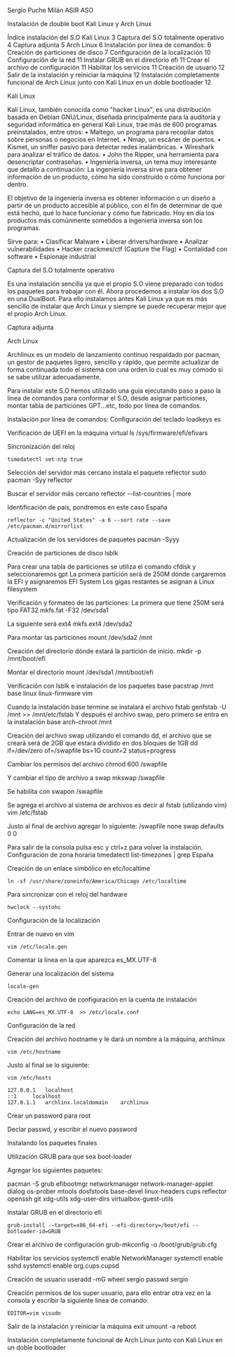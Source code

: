 Sergio Puche Milán ASIR ASO



Instalación de double boot Kali Linux y Arch Linux


Índice instalación del  S.O
Kali Linux	3
Captura del S.O totalmente operativo	4
Captura adjunta	5
Arch Linux	6
Instalación por línea de comandos:	6
Creación de particiones de disco	7
Configuración de la localización	10
Configuración de la red	11
Instalar GRUB en el directorio efi	11
Crear el archivo de configuración	11
Habilitar los servicios	11
Creación de usuario	12
Salir de la instalación y reiniciar la máquina	12
Instalación completamente funcional de Arch Linux junto con Kali Linux en un doble bootloader	12


Kali Linux


Kali Linux, también conocida como "hacker Linux", es una distribución basada en Debian GNU/Linux, diseñada principalmente para la auditoría y seguridad informática en general
Kali Linux, trae más de 600 programas preinstalados, entre otros:
    • Maltego, un programa para recopilar datos sobre personas o negocios en Internet. 
    • Nmap, un escáner de puertos. 
    • Kismet, un sniffer pasivo para detectar redes inalámbricas. 
    • Wireshark para analizar el tráfico de datos. 
    • John the Ripper, una herramienta para desencriptar contraseñas.
    • Ingeniería inversa, un tema muy interesante que detallo a continuación:
La ingeniería inversa sirve para obtener información de un producto, cómo ha sido construido o cómo funciona por dentro.

El objetivo de la ingeniería inversa es obtener información o un diseño a partir de un producto accesible al público, con el fin de determinar de qué está hecho, qué lo hace funcionar y cómo fue fabricado. Hoy en día los productos más comúnmente sometidos a ingeniería inversa son los programas. 

Sirve para:
    • Clasificar Malware
    • Liberar drivers/hardware 
    • Analizar vulnerabilidades 
    • Hacker crackmes/ctf (Capture the Flag) 
    • Contalidad con software 
    • Espionaje industrial 


Captura del S.O totalmente operativo




Es una instalación sencilla ya que el propio S.O viene preparado con todos los paquetes para trabajar con él.
Ahora procedemos a instalar los dos S.O en una DualBoot. Para ello instalamos antes Kali Linux ya que es más sencillo de instalar que Arch Linux y siempre se puede recuperar mejor que el propio Arch Linux.

Captura adjunta


Arch Linux

Archlinux es un modelo de lanzamiento continuo respaldado por pacman, un gestor de paquetes ligero, sencillo y rápido, que permite actualizar de forma continuada todo el sistema con una orden lo cual es muy cómodo si se sabe utilizar adecuadamente.

Para instalar este S.O hemos utilizado una guía ejecutando paso a paso la línea de comandos para conformar el S.O, desde asignar particiones, montar tabla de particiones GPT...etc, todo por línea de comandos.

Instalación por línea de comandos:
Configuración del teclado
	loadkeys es

Verificación de  UEFI en la máquina virtual
	ls /sys/firmware/efi/efivars

Sincronización del reloj

	timedatectl set-ntp true

Selección del servidor más cercano  instala el paquete reflector
	sudo pacman -Syy reflector

Buscar el servidor más cercano
	reflector --list-countries | more

Identificación de país, pondremos en este caso España

	reflector -c "United States" -a 6 --sort rate --save /etc/pacman.d/mirrorlist

Actualización de los servidores de paquetes
	pacman -Syyy

Creación de particiones de disco
	lsblk

Para crear una tabla de particiones se utiliza el comando cfdisk y seleccionaremos gpt
La primera partición será de 250M dónde cargaremos la EFI y asignaremos EFI System
Los gigas restantes se asignan a Linux filesystem

Verificación y formateo de las particiones:
La primera que tiene 250M será tipo FAT32
	mkfs.fat -F32 /dev/sda1

La siguiente será ext4
	mkfs.ext4 /dev/sda2

Para montar las particiones
	mount /dev/sda2 /mnt

Creación  del directorio dónde estará la partición de inicio.
	mkdir -p /mnt/boot/efi

Montar el directorio
	mount /dev/sda1 /mnt/boot/efi

 Verificación con lsblk e instalación de los paquetes base
	pacstrap /mnt base linux linux-firmware vim

Cuando la instalación base termine se instalará el archivo fstab
	genfstab -U /mnt >> /mnt/etc/fstab
Y después el archivo swap, pero primero se entra en la instalación base 
	arch-chroot /mnt

Creación del archivo swap utilizando el comando dd, el archivo que se creará será de 2GB que estará dividido en dos bloques de 1GB
	dd if=/dev/zero of=/swapfile bs=1G count=2 status=progress

Cambiar los permisos del archivo
	chmod 600 /swapfile

Y cambiar el tipo de archivo a swap
	mkswap /swapfile

Se habilita con
	swapon /swapfile

Se agrega el archivo al sistema de archivos es decir al fstab (utilizando vim)
	vim /etc/fstab

Justo al final de archivo agregar lo siguiente:
	/swapfile none swap defaults 0 0

Para salir de la consola pulsa esc y ctrl+z para volver la instalación.
Configuración de zona horaria
	timedatectl list-timezones | grep España

Creación de un enlace simbólico en etc/localtime

	ln -sf /usr/share/zoneinfo/America/Chicago /etc/localtime

Para sincronizar con el reloj del hardware

	hwclock --systohc

Configuración de la localización

Entrar de nuevo en vim

	vim /etc/locale.gen
	
Comentar la línea en la que aparezca es_MX.UTF-8 

Generar una localización del sistema

	locale-gen

Creación del archivo de configuración en la cuenta de instalación

	echo LANG=es_MX.UTF-8  >> /etc/locale.conf



Configuración de la red

Creación del archivo hostname  y le dará un nombre a la máquina, archlinux

	vim /etc/hostname

Justo al final se lo siguiente:

	vim /etc/hosts

	127.0.0.1	localhost
	::1		localhost
	127.0.1.1	archlinx.localdomain	archlinux

Crear un password para root

Declar passwd, y escribir el nuevo password

Instalando los paquetes finales

Utilización GRUB para que sea  boot-loader

Agregar los siguientes paquetes:

pacman -S grub efibootmgr networkmanager network-manager-applet dialog os-prober mtools dosfstools base-devel linux-headers cups reflector openssh git xdg-utils xdg-user-dirs virtualbox-guest-utils

Instalar GRUB en el directorio efi

	grub-install --target=x86_64-efi --efi-directory=/boot/efi --botloader-id=GRUB

Crear el archivo de configuración
	grub-mkconfig -o /boot/grub/grub.cfg

Habilitar los servicios
	systemctl enable NetworkManager
	systemctl enable sshd
	systemctl enable org.cups.cupsd


Creación de usuario
	useradd -mG wheel sergio
	passwd sergio

Creación permisos de los super usuario, para ello entrar otra vez en la consola y escribir la siguiente línea de comando:

	EDITOR=vim visudo
Salir de la instalación y reiniciar la máquina
	exit
	umount -a
	reboot

Instalación completamente funcional de Arch Linux junto con Kali Linux en un doble bootloader
